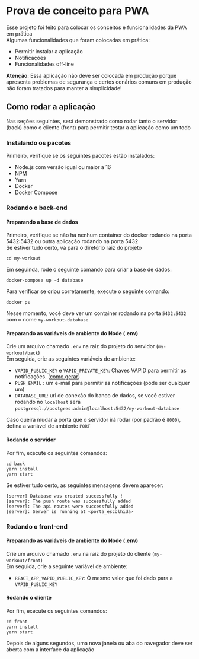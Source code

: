 # Prova de conceito para PWA

Esse projeto foi feito para colocar os conceitos e funcionalidades da PWA em prática \
Algumas funcionalidades que foram colocadas em prática:
- Permitir instalar a aplicação
- Notificações
- Funcionalidades off-line

**Atenção**: Essa aplicação não deve ser colocada em produção porque apresenta problemas de segurança e certos cenários comuns em produção não foram tratados para manter a simplicidade!

## Como rodar a aplicação

Nas seções seguintes, será demonstrado como rodar tanto o servidor (back) como o cliente (front) para permitir testar a aplicação como um todo

### Instalando os pacotes
Primeiro, verifique se os seguintes pacotes estão instalados:
- Node.js com versão igual ou maior a 16
- NPM
- Yarn
- Docker
- Docker Compose

### Rodando o back-end

#### Preparando a base de dados
Primeiro, verifique se não há nenhum container do docker rodando na porta 5432:5432 ou outra aplicação rodando na porta 5432\
Se estiver tudo certo, vá para o diretório raiz do projeto

`cd my-workout`

Em seguinda, rode o seguinte comando para criar a base de dados:

`docker-compose up -d database`

Para verificar se criou corretamente, execute o seguinte comando:

`docker ps`

Nesse momento, você deve ver um container rodando na porta `5432:5432` com o nome `my-workout-database`

#### Preparando as variáveis de ambiente do Node (.env)

Crie um arquivo chamado `.env` na raiz do projeto do servidor (`my-workout/back`)\
Em seguida, crie as seguintes variáveis de ambiente:

- `VAPID_PUBLIC_KEY` e `VAPID_PRIVATE_KEY`: Chaves VAPID para permitir as notificações. ([como gerar](https://developers.google.com/web/fundamentals/push-notifications/sending-messages-with-web-push-libraries#sending_push_messages))
- `PUSH_EMAIL` : um e-mail para permitir as notificações (pode ser qualquer um)
- `DATABASE_URL`: url de conexão do banco de dados, se você estiver rodando no `localhost` será `postgresql://postgres:admin@localhost:5432/my-workout-database`

Caso queira mudar a porta que o servidor irá rodar (por padrão é `8000`), defina a variável de ambiente `PORT`

#### Rodando o servidor

Por fim, execute os seguintes comandos:

`cd back`\
`yarn install`\
`yarn start`

Se estiver tudo certo, as seguintes mensagens devem aparecer:
```
[server] Database was created successfully !
[server]: The push route was successfully added
[server]: The api routes were successfully added
[server]: Server is running at <porta_escolhida>
```

### Rodando o front-end

#### Preparando as variáveis de ambiente do Node (.env)

Crie um arquivo chamado `.env` na raiz do projeto do cliente (`my-workout/front`)\
Em seguida, crie a seguinte variável de ambiente:

- `REACT_APP_VAPID_PUBLIC_KEY`: O mesmo valor que foi dado para a `VAPID_PUBLIC_KEY`

#### Rodando o cliente

Por fim, execute os seguintes comandos:

`cd front`\
`yarn install`\
`yarn start`

Depois de alguns segundos, uma nova janela ou aba do navegador deve ser aberta com a interface da aplicação